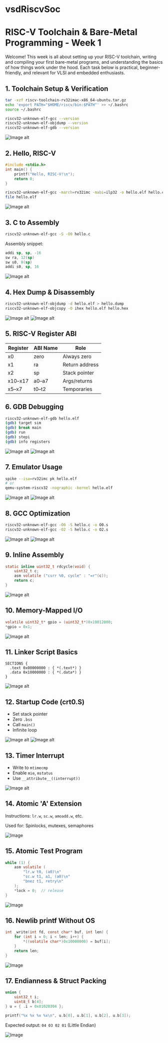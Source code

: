 # vsdRiscvSoc

# RISC-V Toolchain & Bare-Metal Programming - Week 1

Welcome! This week is all about setting up your RISC-V toolchain, writing and compiling your first bare-metal programs, and understanding the basics of how things work under the hood. Each task below is practical, beginner-friendly, and relevant for VLSI and embedded enthusiasts. 

## 1. Toolchain Setup & Verification

```bash
tar -xzf riscv-toolchain-rv32imac-x86_64-ubuntu.tar.gz
echo 'export PATH="$HOME/riscv/bin:$PATH"' >> ~/.bashrc
source ~/.bashrc

riscv32-unknown-elf-gcc --version
riscv32-unknown-elf-objdump --version
riscv32-unknown-elf-gdb --version
```

![Image alt](https://github.com/Aryan2632/vsdRiscvSoc/blob/a332855ba537f0872d583cadbea23018801c4264/Images/image8.jpg)

## 2. Hello, RISC-V

```c
#include <stdio.h>
int main() {
    printf("Hello, RISC-V!\n");
    return 0;
}
```

```bash
riscv32-unknown-elf-gcc -march=rv32imc -mabi=ilp32 -o hello.elf hello.c
file hello.elf
```

![Image alt](https://github.com/Aryan2632/vsdRiscvSoc/blob/5baa72d367e8fc7867f5467adcdee7b1ad266105/Images/image4.jpg)

## 3. C to Assembly

```bash
riscv32-unknown-elf-gcc -S -O0 hello.c
```

Assembly snippet:
```asm
addi sp, sp, -16
sw ra, 12(sp)
sw s0, 8(sp)
addi s0, sp, 16
```

![Image alt](https://github.com/Aryan2632/vsdRiscvSoc/blob/9d9a8c075dc31eea662c7c5551f0f8b703bbc285/Images/image1.jpg)

## 4. Hex Dump & Disassembly

```bash
riscv32-unknown-elf-objdump -d hello.elf > hello.dump
riscv32-unknown-elf-objcopy -O ihex hello.elf hello.hex
```

![Image alt](https://github.com/Aryan2632/vsdRiscvSoc/blob/c6af0f14ead338576c6221b1c82d050fcb592529/Images/image15.jpg)
![Image alt](https://github.com/Aryan2632/vsdRiscvSoc/blob/99fcf5c388519d1cb732421ba4c60732d24f744f/Images/image6.jpg)

## 5. RISC-V Register ABI

| Register | ABI Name | Role          |
|----------|----------|---------------|
| x0       | zero     | Always zero   |
| x1       | ra       | Return address|
| x2       | sp       | Stack pointer |
| x10–x17  | a0–a7    | Args/returns  |
| x5–x7    | t0–t2    | Temporaries   |


## 6. GDB Debugging

```bash
riscv32-unknown-elf-gdb hello.elf
(gdb) target sim
(gdb) break main
(gdb) run
(gdb) stepi
(gdb) info registers
```

![Image alt](https://github.com/Aryan2632/vsdRiscvSoc/blob/199a879e3eb6d3e3d8991512933d697215d5fc36/Images/image7.jpg)
![Image alt](https://github.com/Aryan2632/vsdRiscvSoc/blob/33b3805b937af46ea16c35285f197fe8a41263d6/Images/image11.jpg)

## 7. Emulator Usage

```bash
spike --isa=rv32imc pk hello.elf
# or
qemu-system-riscv32 -nographic -kernel hello.elf
```

![Image alt](https://github.com/Aryan2632/vsdRiscvSoc/blob/a8a0ac0c7ac799dff3afacfabe9ca60891858c24/Images/image12.jpg)
![Image alt](https://github.com/Aryan2632/vsdRiscvSoc/blob/2d00752c97879654a73629e5f12ec8250785c7f6/Images/image2.jpg)

## 8. GCC Optimization

```bash
riscv32-unknown-elf-gcc -O0 -S hello.c -o O0.s
riscv32-unknown-elf-gcc -O2 -S hello.c -o O2.s
```

![Image alt](https://github.com/Aryan2632/vsdRiscvSoc/blob/6f7843e2d06636da896d75b2eb5833aaff92f7d1/Images/image5.jpg)
![Image alt](https://github.com/Aryan2632/vsdRiscvSoc/blob/c178ba8cd333465651e3708a048e46d53e749a5a/Images/image16.jpg)

## 9. Inline Assembly

```c
static inline uint32_t rdcycle(void) {
    uint32_t c;
    asm volatile ("csrr %0, cycle" : "=r"(c));
    return c;
}
```

![Image alt](https://github.com/Aryan2632/vsdRiscvSoc/blob/e1fc039ad230506eb8b2b4408494e9f25385edd5/Images/image13.jpg)

## 10. Memory-Mapped I/O

```c
volatile uint32_t* gpio = (uint32_t*)0x10012000;
*gpio = 0x1;
```

![Image alt](https://github.com/Aryan2632/vsdRiscvSoc/blob/b731cb5a0d922a2c21d889c9833afdd0ed524423/Images/image17.jpg)

## 11. Linker Script Basics

```ld
SECTIONS {
  .text 0x00000000 : { *(.text*) }
  .data 0x10000000 : { *(.data*) }
}
```

![Image alt](https://github.com/Aryan2632/vsdRiscvSoc/blob/83d0f5a67e52b4d80810cda6bc8b41c5351d13af/Images/image10.jpg)

## 12. Startup Code (crt0.S)

- Set stack pointer
- Zero `.bss`
- Call `main()`
- Infinite loop

![Image alt](https://github.com/Aryan2632/vsdRiscvSoc/blob/77db721569cc06aecc9680e5fdf3caf28a6aa68e/Images/image19.png)
![Image alt](https://github.com/Aryan2632/vsdRiscvSoc/blob/c7bd3bcfd2b314f42e1e97cb09828929cc598bd8/Images/image20.png)

## 13. Timer Interrupt

- Write to `mtimecmp`
- Enable `mie`, `mstatus`
- Use `__attribute__((interrupt))`

![Image alt]()

## 14. Atomic 'A' Extension

Instructions: `lr.w`, `sc.w`, `amoadd.w`, etc.

Used for: Spinlocks, mutexes, semaphores

![Image](assets/image3.png)

## 15. Atomic Test Program

```c
while (1) {
    asm volatile (
        "lr.w t0, (a0)\n"
        "sc.w t1, a1, (a0)\n"
        "bnez t1, retry\n"
    );
    *lock = 0;  // release
}
```

![Image](assets/image4.jpg)

## 16. Newlib printf Without OS

```c
int _write(int fd, const char* buf, int len) {
    for (int i = 0; i < len; i++) {
        *((volatile char*)0x10000000) = buf[i];
    }
    return len;
}
```

![Image](assets/image5.jpg)

## 17. Endianness & Struct Packing

```c
union {
    uint32_t i;
    uint8_t b[4];
} u = { .i = 0x01020304 };

printf("%x %x %x %x\n", u.b[0], u.b[1], u.b[2], u.b[3]);
```
Expected output: `04 03 02 01` (Little Endian)

![Image](assets/image6.jpg)

